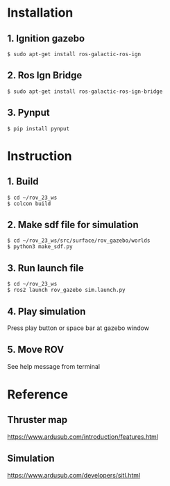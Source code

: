 # Installation

## 1. Ignition gazebo

```
$ sudo apt-get install ros-galactic-ros-ign
```

## 2. Ros Ign Bridge

```
$ sudo apt-get install ros-galactic-ros-ign-bridge
```

## 3. Pynput

```
$ pip install pynput
```

# Instruction

## 1. Build

```
$ cd ~/rov_23_ws
$ colcon build
```

## 2. Make sdf file for simulation

```
$ cd ~/rov_23_ws/src/surface/rov_gazebo/worlds
$ python3 make_sdf.py
```

## 3. Run launch file

```
$ cd ~/rov_23_ws
$ ros2 launch rov_gazebo sim.launch.py
```

## 4. Play simulation

Press play button or space bar at gazebo window

## 5. Move ROV

See help message from terminal

# Reference

## Thruster map

https://www.ardusub.com/introduction/features.html

## Simulation

https://www.ardusub.com/developers/sitl.html
